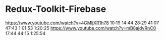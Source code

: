 # Redux-Toolkit-Firebase
https://www.youtube.com/watch?v=4GMljXR1h78
10:19
14:44
28:29
41:07
47:43
1:01:53
1:20:25
https://www.youtube.com/watch?v=mB8ajdvRnC0
17:44
44:15
1:25:54